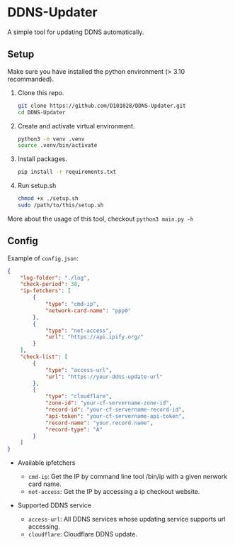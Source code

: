 # DDNS-Updater
A simple tool for updating DDNS automatically.

## Setup
Make sure you have installed the python environment (> 3.10 recommanded). 

1. Clone this repo. 
    ```bash
    git clone https://github.com/D101028/DDNS-Updater.git
    cd DDNS-Updater
    ```

2. Create and activate virtual environment. 
    ```bash
    python3 -m venv .venv
    source .venv/bin/activate
    ```

3. Install packages.
    ```bash
    pip install -r requirements.txt
    ```

4. Run setup.sh
    ```bash
    chmod +x ./setup.sh
    sudo /path/to/this/setup.sh
    ```

More about the usage of this tool, checkout `python3 main.py -h`

## Config
Example of `config.json`:
```json
{
    "log-folder": "./log", 
    "check-period": 30, 
    "ip-fetchers": [
        {
            "type": "cmd-ip", 
            "network-card-name": "ppp0"
        }, 
        {
            "type": "net-access", 
            "url": "https://api.ipify.org/"
        }
    ], 
    "check-list": [
        {
            "type": "access-url", 
            "url": "https://your-ddns-update-url"
        }, 
        {
            "type": "cloudflare", 
            "zone-id": "your-cf-servername-zone-id", 
            "record-id": "your-cf-servername-record-id", 
            "api-token": "your-cf-servername-api-token", 
            "record-name": "your.record.name", 
            "record-type": "A"
        }
    ]
}
```

- Available ipfetchers
    - `cmd-ip`: Get the IP by command line tool /bin/ip with a given nerwork card name. 
    - `net-access`: Get the IP by accessing a ip checkout website.

- Supported DDNS service
    - `access-url`: All DDNS services whose updating service supports url accessing. 
    - `cloudflare`: Cloudflare DDNS update. 
